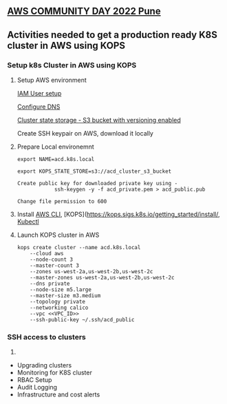 ## [AWS COMMUNITY DAY 2022 Pune](https://acdpune.in/)

## Activities needed to get a production ready K8S cluster in AWS using KOPS


### Setup k8s Cluster in AWS using KOPS

1. Setup AWS environment 

    [IAM User setup](https://kops.sigs.k8s.io/getting_started/aws/#setup-iam-user)
    
    [Configure DNS](https://kops.sigs.k8s.io/getting_started/aws/#configure-dns)
    
    [Cluster state storage - S3 bucket with versioning enabled](https://kops.sigs.k8s.io/getting_started/aws/#cluster-state-storage)
    
    Create SSH keypair on AWS, download it locally
    



2. Prepare Local environemnt
    ```
    export NAME=acd.k8s.local
    
    export KOPS_STATE_STORE=s3://acd_cluster_s3_bucket

    Create public key for downloaded private key using -
                ssh-keygen -y -f acd_private.pem > acd_public.pub
    
    Change file permission to 600
    ```



3. Install [AWS CLI](https://docs.aws.amazon.com/cli/latest/userguide/getting-started-install.html), [KOPS](https://kops.sigs.k8s.io/getting_started/install/, [Kubectl](https://kubernetes.io/docs/tasks/tools/#kubectl) 



4. Launch KOPS cluster in AWS
    ```
    kops create cluster --name acd.k8s.local 
        --cloud aws 
        --node-count 3 
        --master-count 3 
        --zones us-west-2a,us-west-2b,us-west-2c 
        --master-zones us-west-2a,us-west-2b,us-west-2c  
        --dns private 
        --node-size m5.large 
        --master-size m3.medium 
        --topology private 
        --networking calico 
        --vpc <<VPC_ID>>
        --ssh-public-key ~/.ssh/acd_public
    ```

### SSH access to clusters
1. 
- Upgrading clusters
- Monitoring for K8S cluster
- RBAC Setup
- Audit Logging
- Infrastructure and cost alerts



